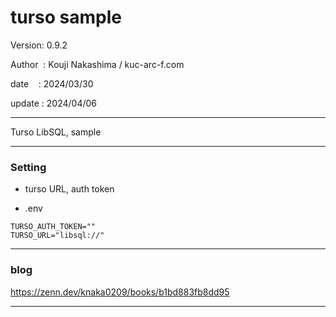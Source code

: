 ﻿# turso sample

 Version: 0.9.2

 Author  : Kouji Nakashima / kuc-arc-f.com

 date    : 2024/03/30 

 update : 2024/04/06

***

Turso LibSQL,  sample

***
### Setting

* turso URL, auth token

* .env

```
TURSO_AUTH_TOKEN=""
TURSO_URL="libsql://"
```

***
### blog


https://zenn.dev/knaka0209/books/b1bd883fb8dd95

***

